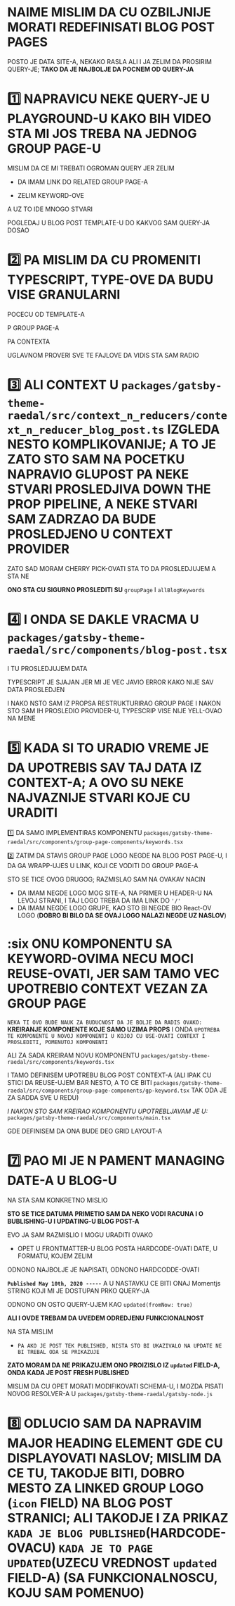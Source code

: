 # NAIME MISLIM DA CU OZBILJNIJE MORATI REDEFINISATI BLOG POST PAGES

POSTO JE DATA SITE-A, NEKAKO RASLA ALI I JA ZELIM DA PROSIRIM QUERY-JE; **TAKO DA JE NAJBOLJE DA POCNEM OD QUERY-JA**

# :one: NAPRAVICU NEKE QUERY-JE U PLAYGROUND-U KAKO BIH VIDEO STA MI JOS TREBA NA JEDNOG GROUP PAGE-U

MISLIM DA CE MI TREBATI OGROMAN QUERY JER ZELIM

- DA IMAM LINK DO RELATED GROUP PAGE-A

- ZELIM KEYWORD-OVE

A UZ TO IDE MNOGO STVARI

POGLEDAJ U BLOG POST TEMPLATE-U DO KAKVOG SAM QUERY-JA DOSAO

# :two: PA MISLIM DA CU PROMENITI TYPESCRIPT, TYPE-OVE DA BUDU VISE GRANULARNI

POCECU OD TEMPLATE-A

P GROUP PAGE-A

PA CONTEXTA

UGLAVNOM PROVERI SVE TE FAJLOVE DA VIDIS STA SAM RADIO

# :three: ALI CONTEXT U `packages/gatsby-theme-raedal/src/context_n_reducers/context_n_reducer_blog_post.ts` IZGLEDA NESTO KOMPLIKOVANIJE; A TO JE ZATO STO SAM NA POCETKU NAPRAVIO GLUPOST PA NEKE STVARI PROSLEDJIVA DOWN THE PROP PIPELINE, A NEKE STVARI SAM ZADRZAO DA BUDE PROSLEDJENO U CONTEXT PROVIDER

ZATO SAD MORAM CHERRY PICK-OVATI STA TO DA PROSLEDJUJEM A STA NE

**ONO STA CU SIGURNO PROSLEDITI SU** `groupPage` I `allBlogKeywords`

# :four: I ONDA SE DAKLE VRACMA U `packages/gatsby-theme-raedal/src/components/blog-post.tsx`

I TU PROSLEDJUJEM DATA

TYPESCRIPT JE SJAJAN JER MI JE VEC JAVIO ERROR KAKO NIJE SAV DATA PROSLEDJEN

I NAKO NSTO SAM IZ PROPSA RESTRUKTURIRAO GROUP PAGE I NAKON STO SAM IH PROSLEDIO PROVIDER-U, TYPESCRIP VISE NIJE YELL-OVAO NA MENE

# :five: KADA SI TO URADIO VREME JE DA UPOTREBIS SAV TAJ DATA IZ CONTEXT-A; A OVO SU NEKE NAJVAZNIJE STVARI KOJE CU URADITI

:one: DA SAMO IMPLEMENTIRAS KOMPONENTU `packages/gatsby-theme-raedal/src/components/group-page-components/keywords.tsx`

:two: ZATIM DA STAVIS GROUP PAGE LOGO NEGDE NA BLOG POST PAGE-U, I DA GA WRAPP-UJES U LINK, KOJI CE VODITI DO GROUP PAGE-A

STO SE TICE OVOG DRUGOG; RAZMISLAO SAM NA OVAKAV NACIN

- DA IMAM NEGDE LOGO MOG SITE-A, NA PRIMER U HEADER-U NA LEVOJ STRANI, I TAJ LOGO TREBA DA IMA LINK DO `'/'`
- DA IMAM NEGDE LOGO GRUPE, KAO STO BI NEGDE BIO React-OV LOGO (**DOBRO BI BILO DA SE OVAJ LOGO NALAZI NEGDE UZ NASLOV**)

# :six ONU KOMPONENTU SA KEYWORD-OVIMA NECU MOCI REUSE-OVATI, JER SAM TAMO VEC UPOTREBIO CONTEXT VEZAN ZA GROUP PAGE

`NEKA TI OVO BUDE NAUK ZA BUDUCNOST DA JE BOLJE DA RADIS OVAKO:` **KREIRANJE KOMPONENTE KOJE SAMO UZIMA PROPS** I ONDA `UPOTREBA TE KOMPONENTE U NOVOJ KOMPONENTI U KOJOJ CU USE-OVATI CONTEXT I PROSLEDITI, POMENUTOJ KOMPONENTI`

ALI ZA SADA KREIRAM NOVU KOMPONENTU `packages/gatsby-theme-raedal/src/components/keywords.tsx`

I TAMO DEFINISEM UPOTREBU BLOG POST CONTEXT-A (ALI IPAK CU STICI DA REUSE-UJEM BAR NESTO, A TO CE BITI `packages/gatsby-theme-raedal/src/components/group-page-components/gp-keyword.tsx` TAK ODA JE ZA SADDA SVE U REDU)

*I NAKON STO SAM KREIRAO KOMPONENTU UPOTREBLJAVAM JE U:* `packages/gatsby-theme-raedal/src/components/main.tsx`

GDE DEFINISEM DA ONA BUDE DEO GRID LAYOUT-A

# :seven: PAO MI JE N PAMENT MANAGING DATE-A U BLOG-U

NA STA SAM KONKRETNO MISLIO

**STO SE TICE DATUMA PRIMETIO SAM DA NEKO VODI RACUNA I O BUBLISHING-U I UPDATING-U BLOG POST-A**

EVO JA SAM RAZMISLIO I MOGU URADITI OVAKO

- OPET U FRONTMATTER-U BLOG POSTA HARDCODE-OVATI DATE, U FORMATU, KOJEM ZELIM

ODNONO NAJBOLJE JE NAPISATI, ODNONO HARDCODDE-OVATI

**`Published May 10th, 2020 -----`** A U NASTAVKU CE BITI ONAJ Momentjs STRING KOJI MI JE DOSTUPAN PRKO QUERY-JA

ODNONO ON OSTO QUERY-UJEM KAO `updated(fromNow: true)`

**ALI I OVDE TREBAM DA UVEDEM ODREDJENU FUNKCIONALNOST**

NA STA MISLIM

- `PA AKO JE POST TEK PUBLISHED, NISTA STO BI UKAZIVALO NA UPDATE NE BI TREBAL ODA SE PRIKAZUJE`

**ZATO MORAM DA NE PRIKAZUJEM ONO PROIZISLO IZ `updated` FIELD-A, ONDA KADA JE POST FRESH PUBLISHED**

MISLIM DA CU OPET MORATI MODIFIKOVATI SCHEMA-U, I MOZDA PISATI NOVOG RESOLVER-A U `packages/gatsby-theme-raedal/gatsby-node.js`

# :eight: ODLUCIO SAM DA NAPRAVIM MAJOR HEADING ELEMENT GDE CU DISPLAYOVATI NASLOV; MISLIM DA CE TU, TAKODJE BITI, DOBRO MESTO ZA LINKED GROUP LOGO (`icon` FIELD) NA BLOG POST STRANICI; ALI TAKODJE I ZA PRIKAZ `KADA JE BLOG PUBLISHED`(HARDCODE-OVACU) `KADA JE TO PAGE UPDATED`(UZECU VREDNOST `updated` FIELD-A) (SA FUNKCIONALNOSCU, KOJU SAM POMENUO)
